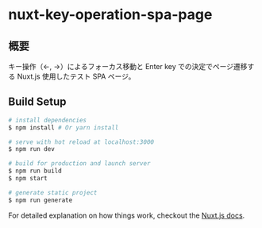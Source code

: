 # nuxt-key-operation-spa-page

## 概要

キー操作（←, →）によるフォーカス移動と Enter key での決定でページ遷移する Nuxt.js 使用したテスト SPA ページ。

## Build Setup

``` bash
# install dependencies
$ npm install # Or yarn install

# serve with hot reload at localhost:3000
$ npm run dev

# build for production and launch server
$ npm run build
$ npm start

# generate static project
$ npm run generate
```

For detailed explanation on how things work, checkout the [Nuxt.js docs](https://github.com/nuxt/nuxt.js).

